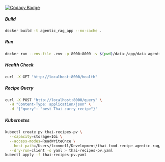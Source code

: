 [![Codacy Badge](https://app.codacy.com/project/badge/Grade/7e04b9743f2b4eba9d3a48e53f8e6391)](https://app.codacy.com/gh/lconnell/thai-food-recipe-agentic-rag/dashboard?utm_source=gh&utm_medium=referral&utm_content=&utm_campaign=Badge_grade)

##### Build
``` bash
docker build -t agentic_rag_app --no-cache .
```

##### Run
``` bash
docker run --env-file .env -p 8000:8000 -v $(pwd)/data:/app/data agentic_rag_app
```

##### Health Check
``` bash
curl -X GET "http://localhost:8000/health"
```

##### Recipe Query
``` bash
curl -X POST "http://localhost:8000/query" \
  -H "Content-Type: application/json" \
  -d '{"query": "best Thai curry recipe"}'
```

##### Kubernetes
``` bash
kubectl create pv thai-recipes-pv \
  --capacity=storage=1Gi \
  --access-modes=ReadWriteOnce \
  --host-path=/Users/lconnell/Development/thai-food-recipe-agentic-rag/data \
  --dry-run=client -o yaml > thai-recipes-pv.yaml
kubectl apply -f thai-recipes-pv.yaml
```